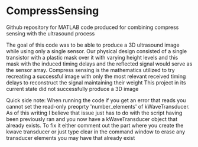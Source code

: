 # CompressSensing
Github repository for MATLAB code produced for combining compress sensing with the ultrasound process

The goal of this code was to be able to produce a 3D ultrasound image while using only a single sensor. Our physical design consisted of a single transistor with a plastic mask over it with varying height levels and this mask with the induced timing delays and the reflected signal would serve as the sensor array. 
Compress sensing is the mathematics utilized to try recreating a successful image with only the most relevant received timing delays to reconstruct the signal maintaining their weight
This project in its current state did not successfully produce a 3D image

Quick side note: When running the code if you get an error that reads you cannot
set the read-only preoprty 'number_elements' of kWaveTransducer. As of this writing I believe that issue just has to do with the script having been previously ran and you now have a kWaveTransducer object that already exists. To fix it either comment out the part where you create the kwave transducer or just type clear in the command window to erase any transducer elements you may have that already exist
